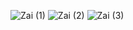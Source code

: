 ![Zai (1)](https://user-images.githubusercontent.com/64031326/218495343-6284a20e-3daa-47bc-8a74-b11d763de8f3.jpg)
![Zai (2)](https://user-images.githubusercontent.com/64031326/218495386-74f829a0-4588-4dee-9bff-5dfb7e5676df.jpg)
![Zai (3)](https://user-images.githubusercontent.com/64031326/218495429-78670868-5450-4f74-9938-78333d0f9214.jpg)
